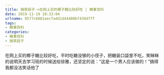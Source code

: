 ```yaml
---
title: 搞笑段子->在网上买的椰子糖比较好吃 | 糗事百科
date: 2019-11-19 18:33:04
urlname: 0577c6881eecfadd1d44480bf4384fff
tags: 
- 糗事百科
categories:
- 糗事百科
- 搞笑段子
---
```

在网上买的椰子糖比较好吃，平时吃糖没够的小侄子，把糖装口袋里不吃，笑眯眯的说明天去学习班的时候送给徐雅，还坚定的说：“这是一个男人应该做的！”搞得我都没法笑话他了


